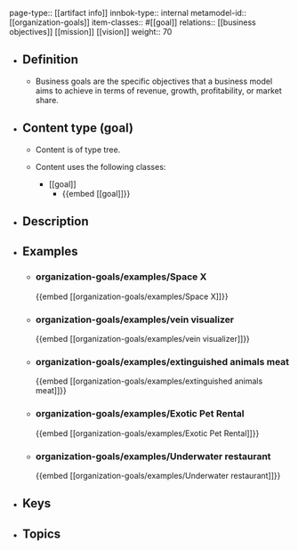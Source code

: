 page-type:: [[artifact info]]
innbok-type:: internal
metamodel-id:: [[organization-goals]]
item-classes:: #[[goal]]
relations:: [[business objectives]] [[mission]] [[vision]]
weight:: 70

- ## Definition
  - Business goals are the specific objectives that a business model aims to achieve in terms of revenue, growth, profitability, or market share.
- ## Content type (goal)
  - Content is of type tree.
  
  - Content uses the following classes:
    - [[goal]]
      - {{embed [[goal]]}}
  
- ## Description
- ## Examples
  - ### organization-goals/examples/Space X
    {{embed [[organization-goals/examples/Space X]]}}
  - ### organization-goals/examples/vein visualizer
    {{embed [[organization-goals/examples/vein visualizer]]}}
  - ### organization-goals/examples/extinguished animals meat
    {{embed [[organization-goals/examples/extinguished animals meat]]}}
  - ### organization-goals/examples/Exotic Pet Rental
    {{embed [[organization-goals/examples/Exotic Pet Rental]]}}
  - ### organization-goals/examples/Underwater restaurant
    {{embed [[organization-goals/examples/Underwater restaurant]]}}
  
- ## Keys
  
- ## Topics
  

